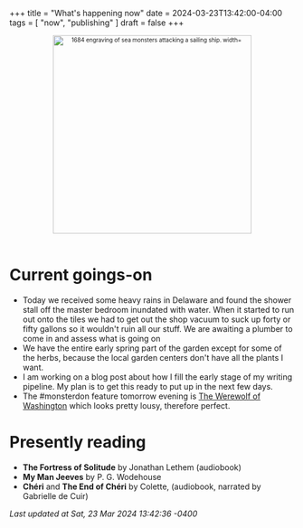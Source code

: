 +++
title = "What's happening now"
date = 2024-03-23T13:42:00-04:00
tags = [
    "now",
    "publishing"
]
draft = false
+++
<div align="center" style="font-size:x-small"><img src="https://milkfish08.s3.amazonaws.com/photo/blog/abovethefold/1684-untitled-engraving-of-sea-monsters-attacking-a-sailing-vessel-49fa31.jpg" alt="1684 engraving of sea monsters attacking a sailing ship. width="512" height="351" title="Sea monsters attacking a sailing ship" /></div><br clear="all" />


# Current goings-on

* Today we received some heavy rains in Delaware and found the shower stall off the master bedroom inundated with water.
When it started to run out onto the tiles we had to get out the shop vacuum to suck up forty or fifty gallons so it wouldn't ruin all our stuff.
We are awaiting a plumber to come in and assess what is going on
* We have the entire early spring part of the garden except for some of the herbs, because the local garden centers don't have all the plants I want.
* I am working on a blog post about how I fill the early stage of my writing pipeline.
My plan is to get this ready to put up in the next few days.
* The #monsterdon feature tomorrow evening is [The Werewolf of Washington](https://www.imdb.com/title/tt0070908/?ref_=fn_al_tt_1) which looks pretty lousy, therefore perfect.

# Presently reading

* __The Fortress of Solitude__ by Jonathan Lethem (audiobook)
* __My Man Jeeves__ by P. G. Wodehouse
* __Ch&#233;ri__ and __The End of Ch&#233;ri__ by Colette, (audiobook, narrated by Gabrielle de Cuir)

*Last updated at Sat, 23 Mar 2024 13:42:36 -0400*